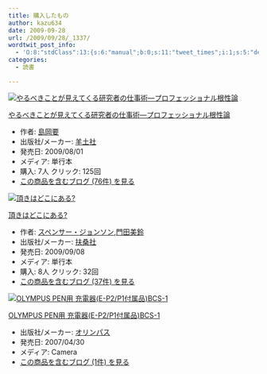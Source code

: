 ```yaml
---
title: 購入したもの
author: kazu634
date: 2009-09-28
url: /2009/09/28/_1337/
wordtwit_post_info:
  - 'O:8:"stdClass":13:{s:6:"manual";b:0;s:11:"tweet_times";i:1;s:5:"delay";i:0;s:7:"enabled";i:1;s:10:"separation";s:2:"60";s:7:"version";s:3:"3.7";s:14:"tweet_template";b:0;s:6:"status";i:2;s:6:"result";a:0:{}s:13:"tweet_counter";i:2;s:13:"tweet_log_ids";a:1:{i:0;i:4801;}s:9:"hash_tags";a:0:{}s:8:"accounts";a:1:{i:0;s:7:"kazu634";}}'
categories:
  - 読書

---
```

<div class="section">
<div class="hatena-asin-detail">
<a href="http://www.amazon.co.jp/dp/4758120056/?tag=hatena_st1-22&ascsubtag=d-7ibv" onclick="__gaTracker('send', 'event', 'outbound-article', 'http://www.amazon.co.jp/dp/4758120056/?tag=hatena_st1-22&ascsubtag=d-7ibv', '');"><img src="https://images-na.ssl-images-amazon.com/images/I/511UdWrApZL._SL160_.jpg" class="hatena-asin-detail-image" alt="やるべきことが見えてくる研究者の仕事術―プロフェッショナル根性論" title="やるべきことが見えてくる研究者の仕事術―プロフェッショナル根性論" /></a></p> 
    
<div class="hatena-asin-detail-info">
<p class="hatena-asin-detail-title">
<a href="http://www.amazon.co.jp/dp/4758120056/?tag=hatena_st1-22&ascsubtag=d-7ibv" onclick="__gaTracker('send', 'event', 'outbound-article', 'http://www.amazon.co.jp/dp/4758120056/?tag=hatena_st1-22&ascsubtag=d-7ibv', 'やるべきことが見えてくる研究者の仕事術―プロフェッショナル根性論');">やるべきことが見えてくる研究者の仕事術―プロフェッショナル根性論</a>
</p>
      
<ul>
<li>
<span class="hatena-asin-detail-label">作者:</span> <a href="http://d.hatena.ne.jp/keyword/%C5%E7%B2%AC%CD%D7" onclick="__gaTracker('send', 'event', 'outbound-article', 'http://d.hatena.ne.jp/keyword/%C5%E7%B2%AC%CD%D7', '島岡要');" class="keyword">島岡要</a>
</li>
<li>
<span class="hatena-asin-detail-label">出版社/メーカー:</span> <a href="http://d.hatena.ne.jp/keyword/%CD%D3%C5%DA%BC%D2" onclick="__gaTracker('send', 'event', 'outbound-article', 'http://d.hatena.ne.jp/keyword/%CD%D3%C5%DA%BC%D2', '羊土社');" class="keyword">羊土社</a>
</li>
<li>
<span class="hatena-asin-detail-label">発売日:</span> 2009/08/01
</li>
<li>
<span class="hatena-asin-detail-label">メディア:</span> 単行本
</li>
<li>
<span class="hatena-asin-detail-label">購入</span>: 7人 <span class="hatena-asin-detail-label">クリック</span>: 125回
</li>
<li>
<a href="http://d.hatena.ne.jp/asin/4758120056" onclick="__gaTracker('send', 'event', 'outbound-article', 'http://d.hatena.ne.jp/asin/4758120056', 'この商品を含むブログ (76件) を見る');" target="_blank">この商品を含むブログ (76件) を見る</a>
</li>
</ul>
</div>
    
<div class="hatena-asin-detail-foot">
</div>
</div>
  
<div class="hatena-asin-detail">
<a href="http://www.amazon.co.jp/dp/4594060528/?tag=hatena_st1-22&ascsubtag=d-7ibv" onclick="__gaTracker('send', 'event', 'outbound-article', 'http://www.amazon.co.jp/dp/4594060528/?tag=hatena_st1-22&ascsubtag=d-7ibv', '');"><img src="https://images-na.ssl-images-amazon.com/images/I/51TJeDYaWqL._SL160_.jpg" class="hatena-asin-detail-image" alt="頂きはどこにある?" title="頂きはどこにある?" /></a></p> 
    
<div class="hatena-asin-detail-info">
<p class="hatena-asin-detail-title">
<a href="http://www.amazon.co.jp/dp/4594060528/?tag=hatena_st1-22&ascsubtag=d-7ibv" onclick="__gaTracker('send', 'event', 'outbound-article', 'http://www.amazon.co.jp/dp/4594060528/?tag=hatena_st1-22&ascsubtag=d-7ibv', '頂きはどこにある?');">頂きはどこにある?</a>
</p>
      
<ul>
<li>
<span class="hatena-asin-detail-label">作者:</span> <a href="http://d.hatena.ne.jp/keyword/%A5%B9%A5%DA%A5%F3%A5%B5%A1%BC%A1%A6%A5%B8%A5%E7%A5%F3%A5%BD%A5%F3" onclick="__gaTracker('send', 'event', 'outbound-article', 'http://d.hatena.ne.jp/keyword/%A5%B9%A5%DA%A5%F3%A5%B5%A1%BC%A1%A6%A5%B8%A5%E7%A5%F3%A5%BD%A5%F3', 'スペンサー・ジョンソン');" class="keyword">スペンサー・ジョンソン</a>,<a href="http://d.hatena.ne.jp/keyword/%CC%E7%C5%C4%C8%FE%CE%EB" onclick="__gaTracker('send', 'event', 'outbound-article', 'http://d.hatena.ne.jp/keyword/%CC%E7%C5%C4%C8%FE%CE%EB', '門田美鈴');" class="keyword">門田美鈴</a>
</li>
<li>
<span class="hatena-asin-detail-label">出版社/メーカー:</span> <a href="http://d.hatena.ne.jp/keyword/%C9%DE%B7%AC%BC%D2" onclick="__gaTracker('send', 'event', 'outbound-article', 'http://d.hatena.ne.jp/keyword/%C9%DE%B7%AC%BC%D2', '扶桑社');" class="keyword">扶桑社</a>
</li>
<li>
<span class="hatena-asin-detail-label">発売日:</span> 2009/09/08
</li>
<li>
<span class="hatena-asin-detail-label">メディア:</span> 単行本
</li>
<li>
<span class="hatena-asin-detail-label">購入</span>: 8人 <span class="hatena-asin-detail-label">クリック</span>: 32回
</li>
<li>
<a href="http://d.hatena.ne.jp/asin/4594060528" onclick="__gaTracker('send', 'event', 'outbound-article', 'http://d.hatena.ne.jp/asin/4594060528', 'この商品を含むブログ (37件) を見る');" target="_blank">この商品を含むブログ (37件) を見る</a>
</li>
</ul>
</div>
    
<div class="hatena-asin-detail-foot">
</div>
</div>
  
<div class="hatena-asin-detail">
<a href="http://www.amazon.co.jp/dp/B000NZE1OS/?tag=hatena_st1-22&ascsubtag=d-7ibv" onclick="__gaTracker('send', 'event', 'outbound-article', 'http://www.amazon.co.jp/dp/B000NZE1OS/?tag=hatena_st1-22&ascsubtag=d-7ibv', '');"><img src="https://images-na.ssl-images-amazon.com/images/I/41paoPE2OlL._SL160_.jpg" class="hatena-asin-detail-image" alt="OLYMPUS PEN用 充電器(E-P2/P1付属品)BCS-1" title="OLYMPUS PEN用 充電器(E-P2/P1付属品)BCS-1" /></a></p> 
    
<div class="hatena-asin-detail-info">
<p class="hatena-asin-detail-title">
<a href="http://www.amazon.co.jp/dp/B000NZE1OS/?tag=hatena_st1-22&ascsubtag=d-7ibv" onclick="__gaTracker('send', 'event', 'outbound-article', 'http://www.amazon.co.jp/dp/B000NZE1OS/?tag=hatena_st1-22&ascsubtag=d-7ibv', 'OLYMPUS PEN用 充電器(E-P2/P1付属品)BCS-1');">OLYMPUS PEN用 充電器(E-P2/P1付属品)BCS-1</a>
</p>
      
<ul>
<li>
<span class="hatena-asin-detail-label">出版社/メーカー:</span> <a href="http://d.hatena.ne.jp/keyword/%A5%AA%A5%EA%A5%F3%A5%D1%A5%B9" onclick="__gaTracker('send', 'event', 'outbound-article', 'http://d.hatena.ne.jp/keyword/%A5%AA%A5%EA%A5%F3%A5%D1%A5%B9', 'オリンパス');" class="keyword">オリンパス</a>
</li>
<li>
<span class="hatena-asin-detail-label">発売日:</span> 2007/04/30
</li>
<li>
<span class="hatena-asin-detail-label">メディア:</span> Camera
</li>
<li>
<a href="http://d.hatena.ne.jp/asin/B000NZE1OS" onclick="__gaTracker('send', 'event', 'outbound-article', 'http://d.hatena.ne.jp/asin/B000NZE1OS', 'この商品を含むブログ (1件) を見る');" target="_blank">この商品を含むブログ (1件) を見る</a>
</li>
</ul>
</div>
    
<div class="hatena-asin-detail-foot">
</div>
</div>
</div>
